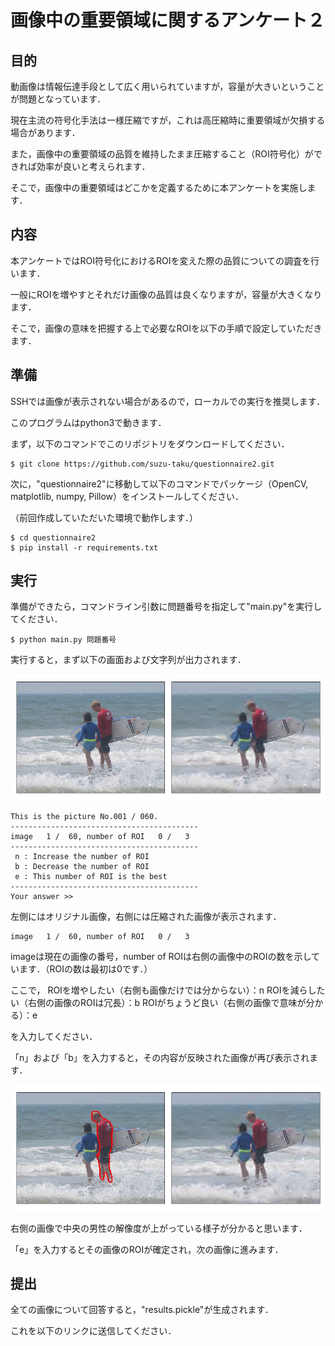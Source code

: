 # 画像中の重要領域に関するアンケート２

## 目的

動画像は情報伝達手段として広く用いられていますが，容量が大きいということが問題となっています．

現在主流の符号化手法は一様圧縮ですが，これは高圧縮時に重要領域が欠損する場合があります．

また，画像中の重要領域の品質を維持したまま圧縮すること（ROI符号化）ができれば効率が良いと考えられます．

そこで，画像中の重要領域はどこかを定義するために本アンケートを実施します．

## 内容

本アンケートではROI符号化におけるROIを変えた際の品質についての調査を行います．

一般にROIを増やすとそれだけ画像の品質は良くなりますが，容量が大きくなります．

そこで，画像の意味を把握する上で必要なROIを以下の手順で設定していただきます．

## 準備

SSHでは画像が表示されない場合があるので，ローカルでの実行を推奨します．

このプログラムはpython3で動きます．

まず，以下のコマンドでこのリポジトリをダウンロードしてください．

```
$ git clone https://github.com/suzu-taku/questionnaire2.git
```

次に，"questionnaire2"に移動して以下のコマンドでパッケージ（OpenCV, matplotlib, numpy, Pillow）をインストールしてください．

（前回作成していただいた環境で動作します．）

```
$ cd questionnaire2
$ pip install -r requirements.txt
```

## 実行

準備ができたら，コマンドライン引数に問題番号を指定して"main.py"を実行してください．

```
$ python main.py 問題番号
```

実行すると，まず以下の画面および文字列が出力されます．

![](demo/demo_image_1.jpg)

```
This is the picture No.001 / 060.
------------------------------------------
image   1 /  60, number of ROI   0 /   3
------------------------------------------
 n : Increase the number of ROI
 b : Decrease the number of ROI
 e : This number of ROI is the best
------------------------------------------
Your answer >>
```

左側にはオリジナル画像，右側には圧縮された画像が表示されます．

```
image   1 /  60, number of ROI   0 /   3
```

imageは現在の画像の番号，number of ROIは右側の画像中のROIの数を示しています．（ROIの数は最初は0です．）

ここで，
ROIを増やしたい（右側も画像だけでは分からない）：n
ROIを減らしたい（右側の画像のROIは冗長）：b
ROIがちょうど良い（右側の画像で意味が分かる）：e

を入力してください．

「n」および「b」を入力すると，その内容が反映された画像が再び表示されます．

![](demo/demo_image_2.jpg)

右側の画像で中央の男性の解像度が上がっている様子が分かると思います．

「e」を入力するとその画像のROIが確定され，次の画像に進みます．

## 提出

全ての画像について回答すると，"results.pickle"が生成されます．

これを以下のリンクに送信してください．

[](https://www.dropbox.com/request/YuiPhxZhZH4NokBZqJ09)



